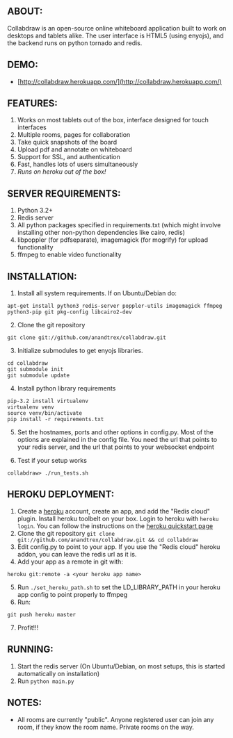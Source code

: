 ABOUT:
-------------
Collabdraw is an open-source online whiteboard application built to work on desktops and  tablets
alike. The user interface is HTML5 (using enyojs), and the backend runs on python tornado and redis.

DEMO:
------------
* [http://collabdraw.herokuapp.com/](http://collabdraw.herokuapp.com/)

FEATURES:
-------------
1. Works on most tablets out of the box, interface designed for touch interfaces
2. Multiple rooms, pages for collaboration
3. Take quick snapshots of the board
4. Upload pdf and annotate on whiteboard
5. Support for SSL, and authentication
6. Fast, handles lots of users simultaneously
7. *Runs on heroku out of the box!*

SERVER REQUIREMENTS:
-------------
1. Python 3.2+
2. Redis server
3. All python packages specified in requirements.txt (which might involve installing other
non-python dependencies like cairo, redis)
4. libpoppler (for pdfseparate), imagemagick (for mogrify) for upload functionality
5. ffmpeg to enable video functionality

INSTALLATION:
-------------
1. Install all system requirements. If on Ubuntu/Debian do:
```
apt-get install python3 redis-server poppler-utils imagemagick ffmpeg python3-pip git pkg-config libcairo2-dev
```

2. Clone the git repository 
```
git clone git://github.com/anandtrex/collabdraw.git
```   

3. Initialize submodules to get enyojs libraries.
```
cd collabdraw
git submodule init
git submodule update
```

4. Install python library requirements
```
pip-3.2 install virtualenv
virtualenv venv
source venv/bin/activate
pip install -r requirements.txt
```

5. Set the hostnames, ports and other options in config.py. Most of the options are explained in the
config file. You need the url that points to your redis server, and the url that points to your
websocket endpoint

6. Test if your setup works
```
collabdraw> ./run_tests.sh
```
    
HEROKU DEPLOYMENT:
--------------------
1. Create a [heroku](http://heroku.com) account, create an app, and add the "Redis cloud" plugin.
Install heroku toolbelt on your box. Login to heroku with `heroku login`. You can follow the
instructions on the [heroku quickstart page](https://devcenter.heroku.com/articles/quickstart)
2. Clone the git repository `git clone git://github.com/anandtrex/collabdraw.git && cd collabdraw`
3. Edit config.py to point to your app. If you use the "Redis cloud" heroku addon, you can leave the
redis url as it is.
4. Add your app as a remote in git with:
```
heroku git:remote -a <your heroku app name>
```
5. Run `./set_heroku_path.sh` to set the LD_LIBRARY_PATH in your heroku app config to point properly
to ffmpeg
6. Run:
```
git push heroku master
```
7. Profit!!!

RUNNING:
-------------
1. Start the redis server (On Ubuntu/Debian, on most setups, this is started automatically on installation)
2. Run `python main.py`

NOTES:
-------------
* All rooms are currently "public". Anyone registered user can join any room, if they know the room name. Private rooms on the way.
